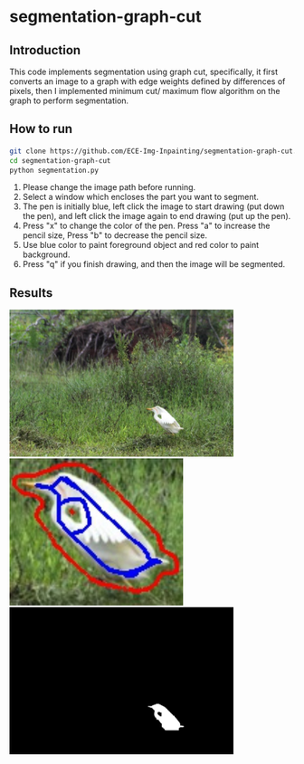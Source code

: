 # segmentation-graph-cut

## Introduction
This code implements segmentation using graph cut, specifically, it first converts an image to a graph with edge weights defined by differences of pixels, then I implemented minimum cut/ maximum flow algorithm on the graph to perform segmentation.

## How to run

  ```bash
  git clone https://github.com/ECE-Img-Inpainting/segmentation-graph-cut.git
  cd segmentation-graph-cut
  python segmentation.py
  ```

1. Please change the image path before running.
2. Select a window which encloses the part you want to segment.
3. The pen is initially blue, left click the image to start drawing (put down the pen), and left click the image again to end drawing (put up the pen).
4. Press "x" to change the color of the pen. Press "a" to increase the pencil size, Press "b" to decrease the pencil size.
5. Use blue color to paint foreground object and red color to paint background.
6. Press "q" if you finish drawing, and then the image will be segmented.

## Results

<img src="demo/bird_origin.jpg" width="396" height="260">
<img src="demo/bird_painted.jpg" width="307" height="260">
<img src="demo/bird_mask.jpg" width="396" height="260">
